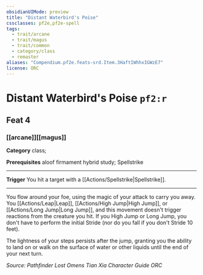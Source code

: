 ```yaml
---
obsidianUIMode: preview
title: "Distant Waterbird's Poise"
cssclasses: pf2e,pf2e-spell
tags:
  - trait/arcane
  - trait/magus
  - trait/common
  - category/class
  - remaster
aliases: "Compendium.pf2e.feats-srd.Item.3HaftIWhhxIGWzE7"
license: ORC
---
```

# Distant Waterbird's Poise `pf2:r`
## Feat 4
### [[arcane]][[magus]]

**Category** class; 



**Prerequisites** aloof firmament hybrid study; Spellstrike
* * *
**Trigger** You hit a target with a [[Actions/Spellstrike|Spellstrike]].

* * *

You flow around your foe, using the magic of your attack to carry you away. You [[Actions/Leap|Leap]], [[Actions/High Jump|High Jump]], or [[Actions/Long Jump|Long Jump]], and this movement doesn't trigger reactions from the creature you hit. If you High Jump or Long Jump, you don't have to perform the initial Stride (nor do you fall if you don't Stride 10 feet).

The lightness of your steps persists after the jump, granting you the ability to land on or walk on the surface of water or other liquids until the end of your next turn.

*Source: Pathfinder Lost Omens Tian Xia Character Guide*
*ORC*